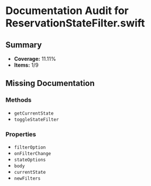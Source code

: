 # Documentation Audit for ReservationStateFilter.swift

## Summary

- **Coverage:** 11.11%
- **Items:** 1/9

## Missing Documentation

### Methods
- `getCurrentState`
- `toggleStateFilter`

### Properties
- `filterOption`
- `onFilterChange`
- `stateOptions`
- `body`
- `currentState`
- `newFilters`
